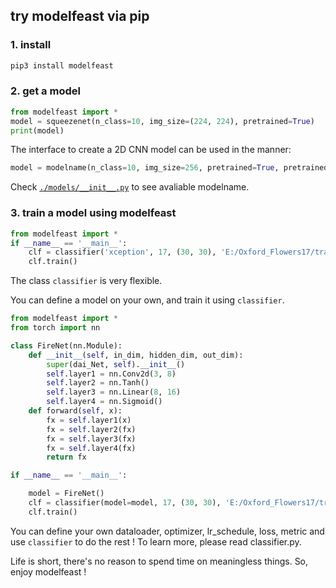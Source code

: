 ## try modelfeast via pip
### 1. install
```python
pip3 install modelfeast
```
### 2. get a model
```python
from modelfeast import *
model = squeezenet(n_class=10, img_size=(224, 224), pretrained=True)
print(model)
```
The interface to create a 2D CNN model can be used in the manner:
```python
model = modelname(n_class=10, img_size=256, pretrained=True, pretrained_path="./pretrained/")
```
Check [```./models/__init__.py```](https://github.com/daili0015/ModelFeast/blob/master/models/__init__.py) to see avaliable modelname.


### 3. train a model using modelfeast
```python
from modelfeast import *
if __name__ == '__main__':
    clf = classifier('xception', 17, (30, 30), 'E:/Oxford_Flowers17/train')
    clf.train()
```
The class ```classifier``` is very flexible.

You can define a model on your own, and train it using ```classifier```.
```python
from modelfeast import *
from torch import nn

class FireNet(nn.Module):
	def __init__(self, in_dim, hidden_dim, out_dim):
		super(dai_Net, self).__init__()
		self.layer1 = nn.Conv2d(3, 8)
		self.layer2 = nn.Tanh()
		self.layer3 = nn.Linear(8, 16)
		self.layer4 = nn.Sigmoid()
	def forward(self, x):
		fx = self.layer1(x)
		fx = self.layer2(fx)
		fx = self.layer3(fx)
		fx = self.layer4(fx)
		return fx

if __name__ == '__main__':

	model = FireNet()
    clf = classifier(model=model, 17, (30, 30), 'E:/Oxford_Flowers17/train')
    clf.train()

```

You can define your own dataloader, optimizer, lr_schedule, loss, metric and use ```classifier``` to do the rest !
To learn more, please read classifier.py.

Life is short, there's no reason to spend time on meaningless things. So, enjoy modelfeast !